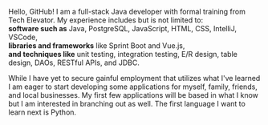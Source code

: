 <!--
**Deyendah/Deyendah** is a ✨ _special_ ✨ repository because its `README.md` (this file) appears on your GitHub profile.

- 🔭 I’m currently working on ... becoming more proficient in my use of GitHub.
- 🌱 I’m currently learning ... early software development!
- 👯 I’m looking to collaborate on ... ¯\_(ツ)_/¯
- 🤔 I’m looking for help with ... ¯\_(ツ)_/¯
- 💬 Ask me about ... ¯\_(ツ)_/¯
- 📫 How to reach me: ... ¯\_(ツ)_/¯
- 😄 Pronouns: ... he/him
- ⚡ Fun fact: ... I've gone skydiving from 14,000ft.
-->

Hello, GitHub! I am a full-stack Java developer with formal training from Tech Elevator.
My experience includes but is not limited to:<br/>
**software such as** Java, PostgreSQL, JavaScript, HTML, CSS, IntelliJ, VSCode,<br/>
**libraries and frameworks** like Sprint Boot and Vue.js,<br/>
**and techniques like** unit testing, integration testing, E/R design, table design, DAOs,
RESTful APIs, and JDBC.

While I have yet to secure gainful employment that utilizes what I've learned I am eager
to start developing some applications for myself, family, friends, and local businesses. My first few applications will be based in what I know but I
am interested in branching out as well. The first language I want to learn next is Python.